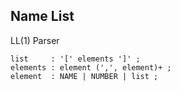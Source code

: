  Name List
---

LL(1) Parser

    list     : '[' elements ']' ;
    elements : element (',', element)+ ;
    element  : NAME | NUMBER | list ;

